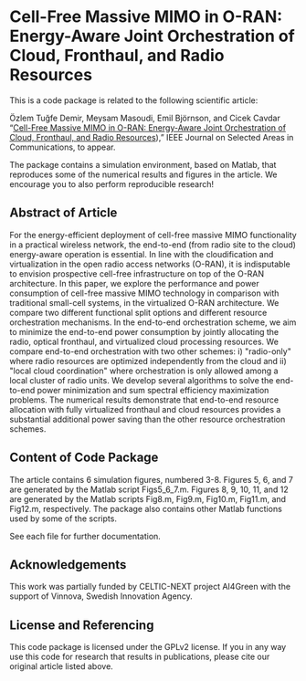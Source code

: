 Cell-Free Massive MIMO in O-RAN: Energy-Aware Joint Orchestration of Cloud, Fronthaul, and Radio Resources
==================

This is a code package is related to the following scientific article:

Özlem Tuğfe Demir, Meysam Masoudi, Emil Björnson, and Cicek Cavdar “[Cell-Free Massive MIMO in O-RAN: Energy-Aware Joint Orchestration of Cloud, Fronthaul, and Radio Resources](https://arxiv.org/abs/2301.06166)),” IEEE Journal on Selected Areas in Communications, to appear.

The package contains a simulation environment, based on Matlab, that reproduces some of the numerical results and figures in the article. We encourage you to also perform reproducible research!


## Abstract of Article

For the energy-efficient deployment of cell-free massive MIMO functionality in a practical wireless network, the end-to-end (from radio site to the cloud) energy-aware operation is essential. In line with the cloudification and virtualization in the open radio access networks (O-RAN), it is indisputable to envision prospective cell-free infrastructure on top of the O-RAN architecture. In this paper, we explore the performance and power consumption of cell-free massive MIMO technology in comparison with traditional small-cell systems, in the virtualized O-RAN architecture. We compare two different functional split options and different resource orchestration mechanisms. In the end-to-end orchestration scheme, we aim to minimize the end-to-end power consumption by jointly allocating the radio, optical fronthaul, and virtualized cloud processing resources. We compare end-to-end orchestration with two other schemes: i) "radio-only" where radio resources are optimized independently from the cloud and ii) "local cloud coordination" where orchestration is only allowed among a local cluster of radio units. We develop several algorithms to solve the end-to-end power minimization and sum spectral efficiency maximization problems. The numerical results demonstrate that end-to-end resource allocation with fully virtualized fronthaul and cloud resources provides a substantial additional power saving than the other resource orchestration schemes.


## Content of Code Package

The article contains 6 simulation figures, numbered 3-8. Figures 5, 6, and 7 are generated by the Matlab script Figs5_6_7.m. Figures 8, 9, 10, 11, and 12 are generated by the Matlab scripts Fig8.m, Fig9.m, Fig10.m, Fig11.m, and Fig12.m, respectively. The package also contains other Matlab functions used by some of the scripts.



See each file for further documentation.

## Acknowledgements

This work was partially funded by CELTIC-NEXT project AI4Green with the support of Vinnova, Swedish Innovation Agency.

## License and Referencing

This code package is licensed under the GPLv2 license. If you in any way use this code for research that results in publications, please cite our original article listed above.

